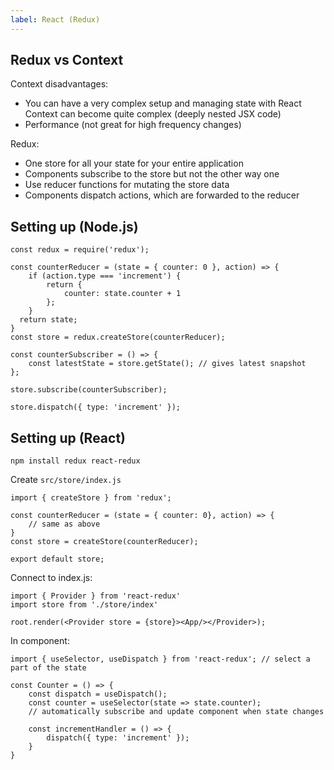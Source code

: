 ```yaml
---
label: React (Redux)
---
```


## Redux vs Context

Context disadvantages:

- You can have a very complex setup and managing state with React Context can become quite complex (deeply nested JSX code)
- Performance (not great for high frequency changes)

Redux:

- One store for all your state for your entire application
- Components subscribe to the store but not the other way one
- Use reducer functions for mutating the store data
- Components dispatch actions, which are forwarded to the reducer

## Setting up (Node.js)

```
const redux = require('redux');

const counterReducer = (state = { counter: 0 }, action) => {
	if (action.type === 'increment') {
		return {
			counter: state.counter + 1
		};
	}
  return state;
}
const store = redux.createStore(counterReducer);

const counterSubscriber = () => {
	const latestState = store.getState(); // gives latest snapshot
};

store.subscribe(counterSubscriber);

store.dispatch({ type: 'increment' });

```

## Setting up (React)
`npm install redux react-redux`

Create `src/store/index.js`

```
import { createStore } from 'redux';

const counterReducer = (state = { counter: 0}, action) => {
	// same as above
}
const store = createStore(counterReducer);

export default store;
```

Connect to index.js:
```
import { Provider } from 'react-redux'
import store from './store/index'

root.render(<Provider store = {store}><App/></Provider>);
```

In component:
```
import { useSelector, useDispatch } from 'react-redux'; // select a part of the state

const Counter = () => {
	const dispatch = useDispatch();
	const counter = useSelector(state => state.counter);
	// automatically subscribe and update component when state changes

	const incrementHandler = () => {
		dispatch({ type: 'increment' });
	}
}
```